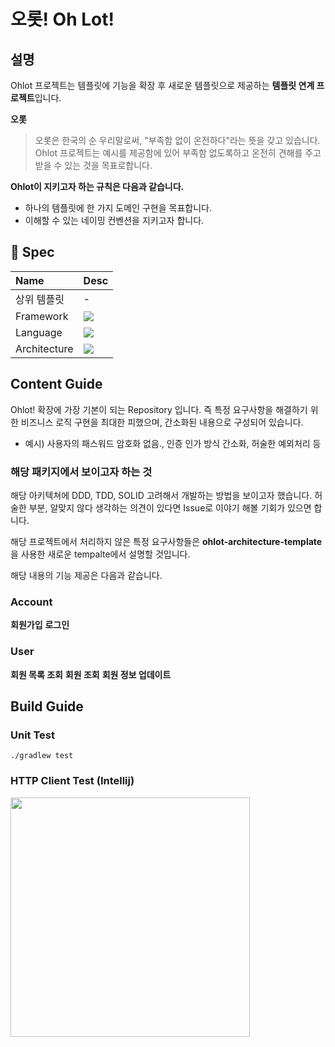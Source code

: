 # 오롯! Oh Lot!

## 설명
Ohlot 프로젝트는 템플릿에 기능을 확장 후 새로운 템플릿으로 제공하는 **템플릿 연계 프로젝트**입니다. 

**오롯**
> 오롯은 한국의 순 우리말로써, "부족함 없이 온전하다"라는 뜻을 갖고 있습니다.      
> Ohlot 프로젝트는 예시를 제공함에 있어 부족함 없도록하고 온전히 견해를 주고 받을 수 있는 것을 목표로합니다.

**Ohlot이 지키고자 하는 규칙은 다음과 같습니다.**
- 하나의 템플릿에 한 가지 도메인 구현을 목표합니다.
- 이해할 수 있는 네이밍 컨벤션을 지키고자 합니다.


## 📄 Spec

| Name | Desc                                                                                                                                                                                                             |
|:---|:-----------------------------------------------------------------------------------------------------------------------------------------------------------------------------------------------------------------|
| 상위 템플릿 | -                                                                                                                                                                                                                |
| Framework | <img src="https://img.shields.io/badge/Spring Boot-6DB33F?style=for-the-badge&logo=Spring Boot&logoColor=white">                                                                                                 |
| Language | <img src="https://img.shields.io/badge/JAVA-007396?style=for-the-badge&logo=java&logoColor=white">                                                                                                               |
| Architecture | <img src="https://img.shields.io/badge/Monolihic-3178C6?style=for-the-badge&logo=java&logoColor=white"> |

## Content Guide
Ohlot! 확장에 가장 기본이 되는 Repository 입니다.
즉 특정 요구사항을 해결하기 위한 비즈니스 로직 구현을 최대한 피했으며, 간소화된 내용으로 구성되어 있습니다.
- 예시) 사용자의 패스워드 암호화 없음., 인증 인가 방식 간소화, 허술한 예외처리 등

### 해당 패키지에서 보이고자 하는 것
해당 아키텍쳐에 DDD, TDD, SOLID 고려해서 개발하는 방법을 보이고자 했습니다.
허술한 부분, 알맞지 않다 생각하는 의견이 있다면 Issue로 이야기 해볼 기회가 있으면 합니다.

해당 프로젝트에서 처리하지 않은 특정 요구사항들은 **ohlot-architecture-template**을 사용한 새로운 tempalte에서 설명할 것입니다.

해당 내용의 기능 제공은 다음과 같습니다.

### Account

**회원가입**
**로그인**

### User
**회원 목록 조회**
**회원 조회**
**회원 정보 업데이트**

## Build Guide

### Unit Test

```shell
./gradlew test
```

### HTTP Client Test (Intellij)
<img width="383" src="https://github.com/ranadas/sboot-jwt/assets/22608825/20e9ade8-3dcd-43a7-bb7d-d50556c5b6c0">
